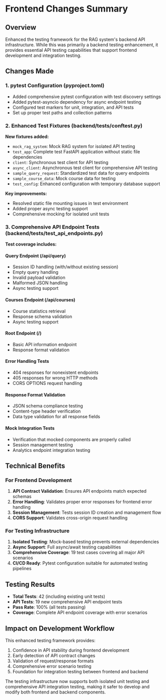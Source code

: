 # Frontend Changes Summary

## Overview
Enhanced the testing framework for the RAG system's backend API infrastructure. While this was primarily a backend testing enhancement, it provides essential API testing capabilities that support frontend development and integration testing.

## Changes Made

### 1. pytest Configuration (pyproject.toml)
- Added comprehensive pytest configuration with test discovery settings
- Added pytest-asyncio dependency for async endpoint testing
- Configured test markers for unit, integration, and API tests
- Set up proper test paths and collection patterns

### 2. Enhanced Test Fixtures (backend/tests/conftest.py)
**New fixtures added:**
- `mock_rag_system`: Mock RAG system for isolated API testing
- `test_app`: Complete test FastAPI application without static file dependencies
- `client`: Synchronous test client for API testing
- `async_client`: Asynchronous test client for comprehensive API testing
- `sample_query_request`: Standardized test data for query endpoints
- `sample_course_data`: Mock course data for testing
- `test_config`: Enhanced configuration with temporary database support

**Key improvements:**
- Resolved static file mounting issues in test environment
- Added proper async testing support
- Comprehensive mocking for isolated unit tests

### 3. Comprehensive API Endpoint Tests (backend/tests/test_api_endpoints.py)
**Test coverage includes:**

#### Query Endpoint (/api/query)
- Session ID handling (with/without existing session)
- Empty query handling
- Invalid payload validation
- Malformed JSON handling
- Async testing support

#### Courses Endpoint (/api/courses)
- Course statistics retrieval
- Response schema validation
- Async testing support

#### Root Endpoint (/)
- Basic API information endpoint
- Response format validation

#### Error Handling Tests
- 404 responses for nonexistent endpoints
- 405 responses for wrong HTTP methods
- CORS OPTIONS request handling

#### Response Format Validation
- JSON schema compliance testing
- Content-type header verification
- Data type validation for all response fields

#### Mock Integration Tests
- Verification that mocked components are properly called
- Session management testing
- Analytics endpoint integration testing

## Technical Benefits

### For Frontend Development
1. **API Contract Validation**: Ensures API endpoints match expected schemas
2. **Error Handling**: Validates proper error responses for frontend error handling
3. **Session Management**: Tests session ID creation and management flow
4. **CORS Support**: Validates cross-origin request handling

### For Testing Infrastructure
1. **Isolated Testing**: Mock-based testing prevents external dependencies
2. **Async Support**: Full async/await testing capabilities
3. **Comprehensive Coverage**: 19 test cases covering all major API scenarios
4. **CI/CD Ready**: Pytest configuration suitable for automated testing pipelines

## Testing Results
- **Total Tests**: 42 (including existing unit tests)
- **API Tests**: 19 new comprehensive API endpoint tests
- **Pass Rate**: 100% (all tests passing)
- **Coverage**: Complete API endpoint coverage with error scenarios

## Impact on Development Workflow
This enhanced testing framework provides:
1. Confidence in API stability during frontend development
2. Early detection of API contract changes
3. Validation of request/response formats
4. Comprehensive error scenario testing
5. Foundation for integration testing between frontend and backend

The testing infrastructure now supports both isolated unit testing and comprehensive API integration testing, making it safer to develop and modify both frontend and backend components.
